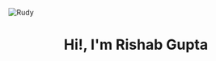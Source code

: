 ![Rudy](https://wallpaperaccess.com/full/2825710.gif)

<h1 align="center">Hi!, I'm Rishab Gupta</h1>
<!--
**Rishab4125/Rishab4125** is a ✨ _special_ ✨ repository because its `README.md` (this file) appears on your GitHub profile.

Here are some ideas to get you started:

- 🔭 I’m currently working on ...
- 🌱 I’m currently learning ...
- 👯 I’m looking to collaborate on ...
- 🤔 I’m looking for help with ...
- 💬 Ask me about ...
- 📫 How to reach me: ...
- 😄 Pronouns: ...
- ⚡ Fun fact: ...
-->
